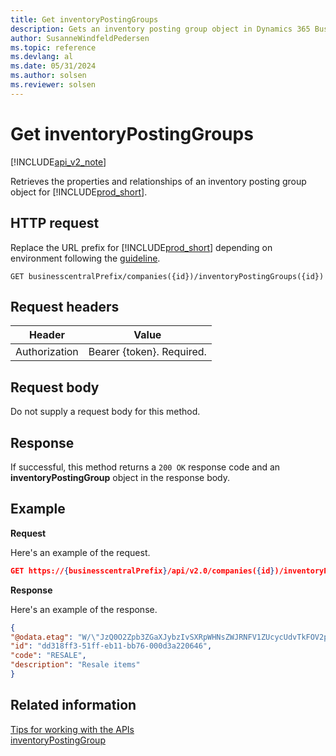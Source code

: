 ```yaml
---
title: Get inventoryPostingGroups
description: Gets an inventory posting group object in Dynamics 365 Business Central.
author: SusanneWindfeldPedersen
ms.topic: reference
ms.devlang: al
ms.date: 05/31/2024
ms.author: solsen
ms.reviewer: solsen
---
```


<!-- NOTE: This article is an auto-generated stub from the metadata file. -->
<!-- The sections marked with an EDIT_IS_REQUIRED require manual editing. -->
# Get inventoryPostingGroups

[!INCLUDE[api_v2_note](../../../includes/api_v2_note.md)]

Retrieves the properties and relationships of an inventory posting group object for [!INCLUDE[prod_short](../../../includes/prod_short.md)].

## HTTP request

Replace the URL prefix for [!INCLUDE[prod_short](../../../includes/prod_short.md)] depending on environment following the [guideline](../../v2.0/endpoints-apis-for-dynamics.md).
<!-- START>EDIT_IS_REQUIRED. There URL for accessing the endpoint might be different -->
```
GET businesscentralPrefix/companies({id})/inventoryPostingGroups({id})
```
<!-- END>EDIT_IS_REQUIRED -->
## Request headers

|Header|Value|
|------|-----|
|Authorization  |Bearer {token}. Required. |

## Request body

Do not supply a request body for this method.

## Response

If successful, this method returns a ```200 OK``` response code and an **inventoryPostingGroup** object in the response body.

## Example

**Request**

Here's an example of the request.

```json
GET https://{businesscentralPrefix}/api/v2.0/companies({id})/inventoryPostingGroups({id})
```

**Response**

Here's an example of the response.

```json
{
"@odata.etag": "W/\"JzQ0O2Zpb3ZGaXJybzIvSXRpWHNsZWJRNFV1ZUcycUdvTkFOV2paQVNiQVlaNkU9MTswMDsn\"",
"id": "dd318ff3-51ff-eb11-bb76-000d3a220646",
"code": "RESALE",
"description": "Resale items"
}
```

## Related information

[Tips for working with the APIs](/dynamics365/business-central/dev-itpro/developer/devenv-connect-apps-tips)  
[inventoryPostingGroup](../resources/dynamics_inventoryPostingGroup.md)  
